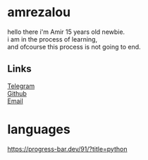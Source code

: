 # amrezalou

hello there i'm Amir 15 years old newbie. </br>
i am in the process of learning, </br>
and ofcourse this process is not going to end.

## Links

[Telegram](https://t.me/amrezalou) </br>
[Github](https://github.com/amrezalou) </br>
[Email](mailto:amrezalou@gmail.com)

# languages

https://progress-bar.dev/91/?title=python
